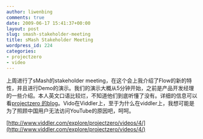 ```yaml
---
author: liwenbing
comments: true
date: 2009-06-17 15:41:37+00:00
layout: post
slug: smash-stakeholder-meeting
title: sMash Stakeholder Meeting
wordpress_id: 224
categories:
- projectzero
- video
---
```


上周进行了sMash的stakeholder meeting，在这个会上我介绍了Flow的新的特性，并且进行Demo的演示。我们的演示大概从5分钟开始，之前是产品开发经理的一些介绍。本人英文口语比较烂，不知道他们到底听懂了没有。详细的信息可以看[projectzero 的blog](http://www.projectzero.org/blog/index.php/2009/06/15/june-stakeholder-meeting-replay/)。Vido在Viddler上，至于为什么在viddler上，我想可能是为了照顾中国用户无法访问YouTube的原因吧，呵呵。

[http://www.viddler.com/explore/projectzero/videos/4/](http://www.viddler.com/explore/projectzero/videos/4/)

